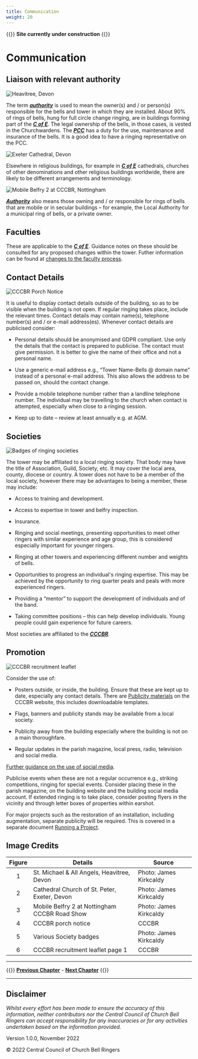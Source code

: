 ```yaml
---
title: Communication
weight: 20
---
```


{{<hint danger>}}
**Site currently under construction**
{{</hint>}}

# Communication

## Liaison with relevant authority 

![Heavitree, Devon](heavitree_350.jpg)

The term ***[authority](../170-glossary/#authority)*** is used to mean the owner(s) and / or person(s) responsible for the bells and tower in which they are installed. About 90% of rings of bells, hung for full circle change ringing, are in buildings forming part of the ***[C of E](../170-glossary/#CofE)***. The legal ownership of the bells, in those cases, is vested in the Churchwardens. The ***[PCC](../170-glossary/#PCC)*** has a duty for the use, maintenance and insurance of the bells. It is a good idea to have a ringing representative on the PCC. 

![Exeter Cathedral, Devon](exeter_cathedral_350.jpg)

Elsewhere in religious buildings, for example in ***[C of E](../170-glossary/#CofE)*** cathedrals, churches of other denominations and other religious buildings worldwide, there are likely to be different arrangements and terminology. 

![Mobile Belfry 2 at CCCBR, Nottingham](Mobile2_350.jpg)

***[Authority](../170-glossary/#authority)*** also means those owning and / or responsible for rings of bells that are mobile or in secular buildings – for example, the Local Authority for a municipal ring of bells, or a private owner. 

## Faculties 

These are applicable to the ***[C of E](../170-glossary/#CofE)***. Guidance notes on these should be consulted for any proposed changes within the tower. Futher information can be found at [changes to the faculty process](https://cccbr.org.uk/wp-content/uploads/2022/06/SM_Faculty_Changes_2022_Ver_3.pdf).

## Contact Details 

![CCCBR Porch Notice](porch_350.jpg)

It is useful to display contact details outside of the building, so as to be visible when the building is not open. If regular ringing takes place, include the relevant times. Contact details may contain name(s), telephone number(s) and / or e-mail address(es). Whenever contact details are publicised consider: 

- Personal details should be anonymised and GDPR compliant. Use only the details that the contact is prepared to publicise. The contact must give permission. It is better to give the name of their office and not a personal name.

- Use a generic e-mail address e.g., “Tower Name-Bells @ domain name" instead of a personal e-mail address. This also allows the address to be passed on, should the contact change.

- Provide a mobile telephone number rather than a landline telephone number. The individual may be travelling to the church when contact is attempted, especially when close to a ringing session.

- Keep up to date – review at least annually e.g. at AGM.

## Societies 

![Badges of ringing societies](badges_350.jpg)

The tower may be affiliated to a local ringing society. That body may have the title of Association, Guild, Society, etc. It may cover the local area, county, diocese or country. A tower does not have to be a member of the local society, however there may be advantages to being a member, these may include: 

- Access to training and development. 

- Access to expertise in tower and belfry inspection. 

- Insurance. 

- Ringing and social meetings, presenting opportunities to meet other ringers with similar experience and age group, this is considered especially important for younger ringers. 

- Ringing at other towers and experiencing different number and weights of bells.

- Opportunities to progress an individual's ringing expertise. This may be achieved by the opportunity to ring quarter peals and peals with more experienced ringers.

- Providing a “mentor” to support the development of individuals and of the band.

- Taking committee positions – this can help develop individuals. Young people could gain experience for future careers. 

Most societies are affiliated to the ***[CCCBR](../170-glossary/#CCCBR)***. 

## Promotion 

![CCCBR recruitment leaflet](recruitment_350.jpg)

Consider the use of: 

- Posters outside, or inside, the building. Ensure that these are kept up to date, especially any contact details. There are [Publicity materials](https://cccbr.org.uk/resources/publicity-material/) on the CCCBR website, this includes downloadable templates.

- Flags, banners and publicity stands may be available from a local society.  

- Publicity away from the building especially where the building is not on a main thoroughfare. 

- Regular updates in the parish magazine, local press, radio, television and social media.  

[Further guidance on the use of social media](https://cccbr.org.uk/wp-content/uploads/2020/10/200902-Social_Media_Guidance.pdf).

Publicise events when these are not a regular occurrence e.g., striking competitions, ringing for special events. Consider placing these in the parish magazine, on the building website and the building social media account. If extended ringing is to take place, consider posting flyers in the vicinity and through letter boxes of properties within earshot. 

For major projects such as the restoration of an installation, including augmentation, separate publicity will be required. This is covered in a separate document [Running a Project](https://cccbr.org.uk/major-projects/).

## Image Credits

| Figure | Details | Source |
| :---: | --- | --- |
| 1 | St. Michael & All Angels, Heavitree, Devon | Photo: James Kirkcaldy |
| 2 | Cathedral Church of St. Peter, Exeter, Devon | Photo: James Kirkcaldy |
| 3 | Mobile Belfry 2 at Nottingham CCCBR Road Show | Photo: James Kirkcaldy |
| 4 | CCCBR porch notice | CCCBR |
| 5 | Various Society badges | Photo: James Kirkcaldy |
| 6 | CCCBR recruitment leaflet page 1 | CCCBR |

----

{{<hint info>}}
**[Previous Chapter](../010-introduction/)** - **[Next Chapter](../030-formalities/)**
{{</hint>}}

----

## Disclaimer
 
*Whilst every effort has been made to ensure the accuracy of this information, neither contributors nor the Central Council of Church Bell Ringers can accept responsibility for any inaccuracies or for any activities undertaken based on the information provided.*

Version 1.0.0, November 2022

© 2022 Central Council of Church Bell Ringers
